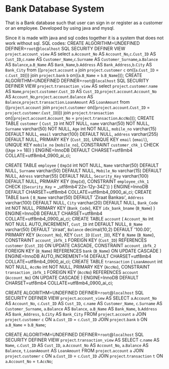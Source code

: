 # Bank Database System
 That is a Bank database such that user can sign in or register as a customer or an employee. Developed by using java and mysql.

Since it is made with java and sql codes together it is a system that does not work without sql. SQL codes:
CREATE ALGORITHM=UNDEFINED DEFINER=`root`@`localhost` SQL SECURITY DEFINER VIEW `project`.`account_view` AS select `a`.`Account_No` AS `Account_No`,`c`.`Cust_ID` AS `Cust_ID`,`c`.`name` AS `Customer_Name`,`c`.`Surname` AS `Customer_Surname`,`a`.`Balance` AS `Balance`,`a`.`B_Name` AS `Bank_Name`,`b`.`Address` AS `Bank_Address`,`b`.`City` AS `Bank_City` from ((`project`.`account` `a` join `project`.`customer` `c` on((`a`.`Cust_ID` = `c`.`Cust_ID`))) join `project`.`bank` `b` on((`a`.`B_Name` = `b`.`B_Name`)));
CREATE ALGORITHM=UNDEFINED DEFINER=`root`@`localhost` SQL SECURITY DEFINER VIEW `project`.`transaction_view` AS select `project`.`customer`.`name` AS `Name`,`project`.`customer`.`Cust_ID` AS `Cust_ID`,`project`.`account`.`Account_No` AS `Account_No`,`project`.`account`.`Balance` AS `Balance`,`project`.`transaction`.`LoanAmount` AS `LoanAmount` from ((`project`.`account` join `project`.`customer` on((`project`.`account`.`Cust_ID` = `project`.`customer`.`Cust_ID`))) join `project`.`transaction` on((`project`.`account`.`Account_No` = `project`.`transaction`.`AccNo`)));
CREATE TABLE `customer` (
  `Cust_ID` int NOT NULL,
  `name` varchar(50) NOT NULL,
  `Surname` varchar(50) NOT NULL,
  `Age` int NOT NULL,
  `mobile_no` varchar(15) DEFAULT NULL,
  `email` varchar(100) DEFAULT NULL,
  `address` varchar(255) DEFAULT NULL,
  PRIMARY KEY (`Cust_ID`),
  UNIQUE KEY `email` (`email`),
  UNIQUE KEY `mobile_no` (`mobile_no`),
  CONSTRAINT `customer_chk_1` CHECK ((`Age` >= 18))
) ENGINE=InnoDB DEFAULT CHARSET=utf8mb4 COLLATE=utf8mb4_0900_ai_ci;

CREATE TABLE `employee` (
  `EmpId` int NOT NULL,
  `Name` varchar(50) DEFAULT NULL,
  `Surname` varchar(50) DEFAULT NULL,
  `Mobile_No` varchar(15) DEFAULT NULL,
  `Adress` varchar(55) DEFAULT NULL,
  `Security_Key` varchar(100) DEFAULT NULL,
  PRIMARY KEY (`EmpId`),
  CONSTRAINT `employee_chk_1` CHECK ((`Security_Key` = _utf8mb4'22x-12y-34Z'))
) ENGINE=InnoDB DEFAULT CHARSET=utf8mb4 COLLATE=utf8mb4_0900_ai_ci;
CREATE TABLE `bank` (
  `B_Name` varchar(50) DEFAULT 'Ziraat Bankası',
  `Address` varchar(100) DEFAULT NULL,
  `City` varchar(20) DEFAULT NULL,
  `Bank_Code` int NOT NULL,
  PRIMARY KEY (`Bank_Code`),
  KEY `idx_bank_bname` (`B_Name`)
) ENGINE=InnoDB DEFAULT CHARSET=utf8mb4 COLLATE=utf8mb4_0900_ai_ci;
CREATE TABLE `account` (
  `Account_No` int NOT NULL AUTO_INCREMENT,
  `Cust_ID` int DEFAULT NULL,
  `B_Name` varchar(50) DEFAULT 'ziraat',
  `Balance` decimal(10,2) DEFAULT '100.00',
  PRIMARY KEY (`Account_No`),
  KEY `Cust_ID` (`Cust_ID`),
  KEY `B_Name` (`B_Name`),
  CONSTRAINT `account_ibfk_1` FOREIGN KEY (`Cust_ID`) REFERENCES `customer` (`Cust_ID`) ON UPDATE CASCADE,
  CONSTRAINT `account_ibfk_2` FOREIGN KEY (`B_Name`) REFERENCES `bank` (`B_Name`) ON UPDATE CASCADE
) ENGINE=InnoDB AUTO_INCREMENT=14 DEFAULT CHARSET=utf8mb4 COLLATE=utf8mb4_0900_ai_ci;
CREATE TABLE `transaction` (
  `LoanAmount` int NOT NULL,
  `AccNo` int NOT NULL,
  PRIMARY KEY (`AccNo`),
  CONSTRAINT `transaction_ibfk_1` FOREIGN KEY (`AccNo`) REFERENCES `account` (`Account_No`) ON UPDATE CASCADE
) ENGINE=InnoDB DEFAULT CHARSET=utf8mb4 COLLATE=utf8mb4_0900_ai_ci;


CREATE ALGORITHM=UNDEFINED 
DEFINER=`root`@`localhost` 
SQL SECURITY DEFINER 
VIEW `project`.`account_view` AS 
SELECT 
    `a`.`Account_No` AS `Account_No`,
    `c`.`Cust_ID` AS `Cust_ID`,
    `c`.`name` AS `Customer_Name`,
    `c`.`Surname` AS `Customer_Surname`,
    `a`.`Balance` AS `Balance`,
    `a`.`B_Name` AS `Bank_Name`,
    `b`.`Address` AS `Bank_Address`,
    `b`.`City` AS `Bank_City`
FROM 
    `project`.`account` `a` 
JOIN 
    `project`.`customer` `c` 
ON 
    `a`.`Cust_ID` = `c`.`Cust_ID`
JOIN 
    `project`.`bank` `b` 
ON 
    `a`.`B_Name` = `b`.`B_Name`;

CREATE ALGORITHM=UNDEFINED 
DEFINER=`root`@`localhost` 
SQL SECURITY DEFINER 
VIEW `project`.`transaction_view` AS 
SELECT 
    `c`.`name` AS `Name`,
    `c`.`Cust_ID` AS `Cust_ID`,
    `a`.`Account_No` AS `Account_No`,
    `a`.`Balance` AS `Balance`,
    `t`.`LoanAmount` AS `LoanAmount`
FROM 
    `project`.`account` `a`
JOIN 
    `project`.`customer` `c` 
ON 
    `a`.`Cust_ID` = `c`.`Cust_ID`
JOIN 
    `project`.`transaction` `t` 
ON 
    `a`.`Account_No` = `t`.`AccNo`;

